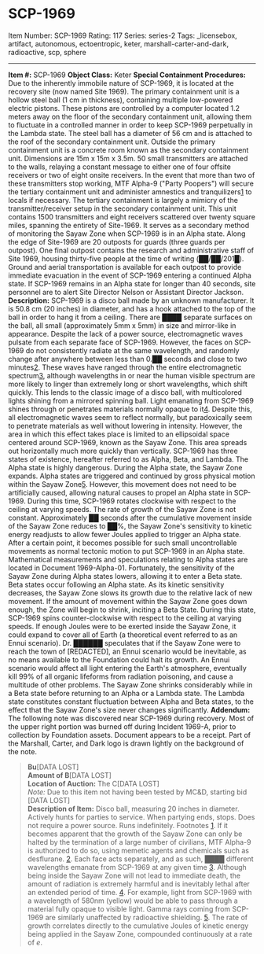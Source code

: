 # SCP-1969
Item Number: SCP-1969
Rating: 117
Series: series-2
Tags: _licensebox, artifact, autonomous, ectoentropic, keter, marshall-carter-and-dark, radioactive, scp, sphere

---

**Item #:** SCP-1969
**Object Class:** Keter
**Special Containment Procedures:** Due to the inherently immobile nature of SCP-1969, it is located at the recovery site (now named Site 1969). The primary containment unit is a hollow steel ball (1 cm in thickness), containing multiple low-powered electric pistons. These pistons are controlled by a computer located 1.2 meters away on the floor of the secondary containment unit, allowing them to fluctuate in a controlled manner in order to keep SCP-1969 perpetually in the Lambda state. The steel ball has a diameter of 56 cm and is attached to the roof of the secondary containment unit.
Outside the primary containment unit is a concrete room known as the secondary containment unit. Dimensions are 15m x 15m x 3.5m. 50 small transmitters are attached to the walls, relaying a constant message to either one of four offsite receivers or two of eight onsite receivers. In the event that more than two of these transmitters stop working, MTF Alpha-9 ("Party Poopers") will secure the tertiary containment unit and administer amnestics and tranquilizers[1](javascript:;) to locals if necessary.
The tertiary containment is largely a mimicry of the transmitter/receiver setup in the secondary containment unit. This unit contains 1500 transmitters and eight receivers scattered over twenty square miles, spanning the entirety of Site-1969. It serves as a secondary method of monitoring the Sayaw Zone when SCP-1969 is in an Alpha state. Along the edge of Site-1969 are 20 outposts for guards (three guards per outpost). One final outpost contains the research and administrative staff of Site 1969, housing thirty-five people at the time of writing (██/██/201█). Ground and aerial transportation is available for each outpost to provide immediate evacuation in the event of SCP-1969 entering a continued Alpha state.
If SCP-1969 remains in an Alpha state for longer than 40 seconds, site personnel are to alert Site Director Nelson or Assistant Director Jackson.
**Description:** SCP-1969 is a disco ball made by an unknown manufacturer. It is 50.8 cm (20 inches) in diameter, and has a hook attached to the top of the ball in order to hang it from a ceiling. There are ████ separate surfaces on the ball, all small (approximately 5mm x 5mm) in size and mirror-like in appearance. Despite the lack of a power source, electromagnetic waves pulsate from each separate face of SCP-1969. However, the faces on SCP-1969 do not consistently radiate at the same wavelength, and randomly change after anywhere between less than 0.██ seconds and close to two minutes[2](javascript:;). These waves have ranged through the entire electromagnetic spectrum[3](javascript:;), although wavelengths in or near the human visible spectrum are more likely to linger than extremely long or short wavelengths, which shift quickly. This lends to the classic image of a disco ball, with multicolored lights shining from a mirrored spinning ball.
Light emanating from SCP-1969 shines through or penetrates materials normally opaque to it[4](javascript:;). Despite this, all electromagnetic waves seem to reflect normally, but paradoxically seem to penetrate materials as well without lowering in intensity. However, the area in which this effect takes place is limited to an ellipsoidal space centered around SCP-1969, known as the Sayaw Zone. This area spreads out horizontally much more quickly than vertically.
SCP-1969 has three states of existence, hereafter referred to as Alpha, Beta, and Lambda. The Alpha state is highly dangerous. During the Alpha state, the Sayaw Zone expands. Alpha states are triggered and continued by gross physical motion within the Sayaw Zone[5](javascript:;). However, this movement does not need to be artificially caused, allowing natural causes to propel an Alpha state in SCP-1969. During this time, SCP-1969 rotates clockwise with respect to the ceiling at varying speeds.
The rate of growth of the Sayaw Zone is not constant. Approximately ██ seconds after the cumulative movement inside of the Sayaw Zone reduces to ██%, the Sayaw Zone's sensitivity to kinetic energy readjusts to allow fewer Joules applied to trigger an Alpha state. After a certain point, it becomes possible for such small uncontrollable movements as normal tectonic motion to put SCP-1969 in an Alpha state. Mathematical measurements and speculations relating to Alpha states are located in Document 1969-Alpha-01. Fortunately, the sensitivity of the Sayaw Zone during Alpha states lowers, allowing it to enter a Beta state.
Beta states occur following an Alpha state. As its kinetic sensitivity decreases, the Sayaw Zone slows its growth due to the relative lack of new movement. If the amount of movement within the Sayaw Zone goes down enough, the Zone will begin to shrink, inciting a Beta State. During this state, SCP-1969 spins counter-clockwise with respect to the ceiling at varying speeds.
If enough Joules were to be exerted inside the Sayaw Zone, it could expand to cover all of Earth (a theoretical event referred to as an Ennui scenario). Dr. ██████ speculates that if the Sayaw Zone were to reach the town of [REDACTED], an Ennui scenario would be inevitable, as no means available to the Foundation could halt its growth. An Ennui scenario would affect all light entering the Earth's atmosphere, eventually kill 99% of all organic lifeforms from radiation poisoning, and cause a multitude of other problems.
The Sayaw Zone shrinks considerably while in a Beta state before returning to an Alpha or a Lambda state. The Lambda state constitutes constant fluctuation between Alpha and Beta states, to the effect that the Sayaw Zone's size never changes significantly.
**Addendum:** The following note was discovered near SCP-1969 during recovery. Most of the upper right portion was burned off during Incident 1969-A, prior to collection by Foundation assets. Document appears to be a receipt. Part of the Marshall, Carter, and Dark logo is drawn lightly on the background of the note.
> **Bu**[DATA LOST]  
>  **Amount of B**[DATA LOST]  
>  **Location of Auction:** The C[DATA LOST]  
>  _Note:_ Due to this item not having been tested by MC&D, starting bid [DATA LOST]  
>  **Description of Item:** Disco ball, measuring 20 inches in diameter. Actively hunts for parties to service. When partying ends, stops. Does not require a power source. Runs indefinitely.
Footnotes
[1](javascript:;). If it becomes apparent that the growth of the Sayaw Zone can only be halted by the termination of a large number of civilians, MTF Alpha-9 is authorized to do so, using memetic agents and chemicals such as desflurane.
[2](javascript:;). Each face acts separately, and as such, ████ different wavelengths emanate from SCP-1969 at any given time
[3](javascript:;). Although being inside the Sayaw Zone will not lead to immediate death, the amount of radiation is extremely harmful and is inevitably lethal after an extended period of time.
[4](javascript:;). For example, light from SCP-1969 with a wavelength of 580nm (yellow) would be able to pass through a material fully opaque to visible light. Gamma rays coming from SCP-1969 are similarly unaffected by radioactive shielding.
[5](javascript:;). The rate of growth correlates directly to the cumulative Joules of kinetic energy being applied in the Sayaw Zone, compounded continuously at a rate of _e_.